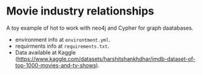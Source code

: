 # Movie industry relationships

A toy example of hot to work with neo4j and Cypher for graph daatabases.
* environment info at ``environtment.yml``.
* requirments info at ``requirements.txt``.
* Data available at Kaggle (https://www.kaggle.com/datasets/harshitshankhdhar/imdb-dataset-of-top-1000-movies-and-tv-shows).